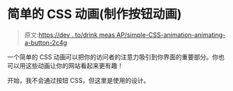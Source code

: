 # 简单的 CSS 动画(制作按钮动画)

> 原文:[https://dev . to/drink meas AP/simple-CSS-animation-animating-a-button-2c4g](https://dev.to/drinkmeasap/simple-css-animation-animating-a-button-2c4g)

一个简单的 CSS 动画可以把你的访问者的注意力吸引到你界面的重要部分。你也可以用这些动画让你的网站看起来更有趣！

开始，我不会通过按钮 CSS，但这里是使用的设计。